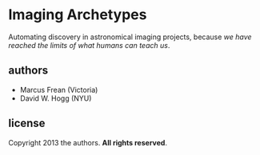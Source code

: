 Imaging Archetypes
==================

Automating discovery in astronomical imaging projects,
because *we have reached the limits of what humans can teach us*.

authors
-------
- Marcus Frean (Victoria)
- David W. Hogg (NYU)

license
-------
Copyright 2013 the authors.  **All rights reserved**.
